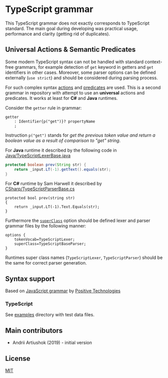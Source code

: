 # TypeScript grammar

This TypeScript grammar does not exactly corresponds to TypeScript standard.
The main goal during developing was practical usage, performance and clarity
(getting rid of duplicates).

## Universal Actions & Semantic Predicates

Some modern TypeScript syntax can not be handled with standard context-free
grammars, for example detection of `get` keyword in getters and `get` identifiers
in other cases. Moreover, some parser options can be defined externally (`use strict`)
and should be considered during parsing process.

For such complex syntax [actions](https://github.com/antlr/antlr4/blob/master/doc/actions.md) and
[predicates](https://github.com/antlr/antlr4/blob/master/doc/predicates.md) are
used. This is a second grammar in repository with attempt to use an **universal**
actions and predicates. It works at least for **C#** and **Java** runtimes.

Consider the `getter` rule in grammar:

```ANTLR
getter
    : Identifier{p("get")}? propertyName
    ;
```

Instruction `p("get")` stands for *get the previous token value and return a boolean
value as a result of comparison to "get" string*.

For **Java** runtime it described by the following code in [Java/TypeScriptLexerBase.java](Java/TypeScriptLexerBase.java)

```Java
protected boolean prev(String str) {
    return _input.LT(-1).getText().equals(str);
}
```

For **C#** runtime by Sam Harwell it described by 
[CSharp/TypeScriptParserBase.cs](CSharp/TypeScriptParserBase.cs)

```CSharp
protected bool prev(string str)
{
    return _input.LT(-1).Text.Equals(str);
}
```

Furthermore the [`superClass`](https://github.com/antlr/antlr4/blob/master/doc/options.md)
option should be defined lexer and parser grammar files by the following manner:

```ANTLR
options {
    tokenVocab=TypeScriptLexer;
    superClass=TypeScriptBaseParser;
}
```

Runtimes super class names (`TypeScriptLexer`, `TypeScriptParser`) should be
the same for correct parser generation.

## Syntax support

Based on [JavaScript grammar](https://github.com/loonydev/grammars-v4/tree/master/javascript) by [Positive Technologies](https://github.com/PositiveTechnologies)

### TypeScript

See [examples](examples) directory with test data files.

## Main contributors

* Andrii Artiushok (2019) - initial version


## License

[MIT](https://opensource.org/licenses/MIT)